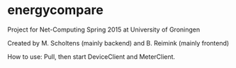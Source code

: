 # energycompare

Project for Net-Computing Spring 2015 at University of Groningen

Created by M. Scholtens (mainly backend) and B. Reimink (mainly frontend)

How to use: Pull, then start DeviceClient and MeterClient.
